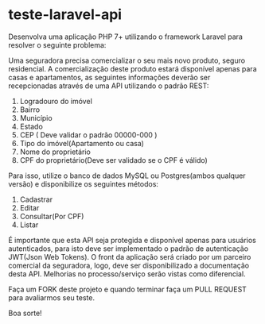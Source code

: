 # teste-laravel-api

Desenvolva uma aplicação PHP 7+ utilizando o framework Laravel para resolver o seguinte problema:

Uma seguradora precisa comercializar o seu mais novo produto, seguro residencial. A comercialização deste produto estará disponível apenas para casas e apartamentos, as seguintes informações deverão ser recepcionadas através de uma API utilizando o padrão REST:
1.	Logradouro do imóvel
2.	Bairro
3.	Município
4.	Estado
5.	CEP ( Deve validar o padrão 00000-000 )
6.	Tipo do imóvel(Apartamento ou casa)
7.	Nome do proprietário
8.	CPF do proprietário(Deve ser validado se o CPF é válido)

Para isso, utilize o banco de dados MySQL ou Postgres(ambos qualquer versão) e disponibilize os seguintes métodos:
1.	Cadastrar
2.	Editar
3.	Consultar(Por CPF)
4.	Listar

É importante que esta API seja protegida e disponível apenas para usuários autenticados, para isto deve ser implementado o padrão de autenticação JWT(Json Web Tokens). O front da aplicação será criado por um parceiro comercial da seguradora, logo, deve ser disponibilizado a documentação desta API. Melhorias no processo/serviço serão vistas como diferencial.

Faça um FORK deste projeto e quando terminar faça um PULL REQUEST para avaliarmos seu teste.

Boa sorte!
